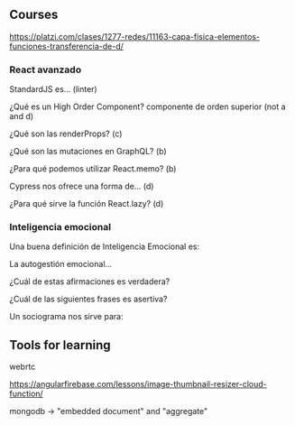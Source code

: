 ## Courses

https://platzi.com/clases/1277-redes/11163-capa-fisica-elementos-funciones-transferencia-de-d/

### React avanzado

StandardJS es... (linter)

¿Qué es un High Order Component? componente de orden superior (not a and d)

¿Qué son las renderProps? (c)

¿Qué son las mutaciones en GraphQL? (b)

¿Para qué podemos utilizar React.memo? (b)

Cypress nos ofrece una forma de... (d)

¿Para qué sirve la función React.lazy? (d)

### Inteligencia emocional

Una buena definición de Inteligencia Emocional es:

La autogestión emocional...

¿Cuál de estas afirmaciones es verdadera?

¿Cuál de las siguientes frases es asertiva?

Un sociograma nos sirve para:

## Tools for learning

webrtc

https://angularfirebase.com/lessons/image-thumbnail-resizer-cloud-function/

mongodb -> "embedded document" and "aggregate"
